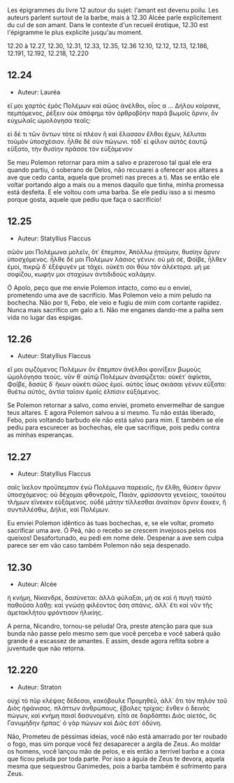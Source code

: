 Les épigrammes du livre 12 autour du sujet: l'amant est devenu poilu. 
Les auteurs parlent surtout de la barbe, mais à 12.30 Alcée parle explicitement du cul de son amant. 
Dans le contexte d'un recueil érotique, 12.30 est l'épigramme le plus explicite jusqu'au moment.

12.20 à 12.27, 12.30, 12.31, 12.33, 12.35, 12.36
12.10, 12.12, 12.13, 12.186, 12.191, 12.192, 12.218, 12.220

## 12.24
- Auteur: Lauréa

εἴ μοι χαρτὸς ἐμὸς Πολέμων καὶ σῶος ἀνέλθοι,
οἷος α ... Δήλου κοίρανε, πεμπόμενος,
ῥέξειν οὐκ ἀπόφημι τὸν ὀρθροβόην παρὰ βωμοῖς
ὄρνιν, ὃν εὐχωλαῖς ὡμολόγησα τεαῖς:

εἰ δέ τι τῶν ὄντων τότε οἱ πλέον ἢ καὶ ἔλασσον
ἔλθοι ἔχων, λέλυται τοὐμὸν ὑποσχέσιον.
ἦλθε δὲ σὺν πώγωνι. τόδ᾽ εἰ φίλον αὐτὸς ἑαυτῷ
εὔξατο, τὴν θυσίην πρᾶσσε τὸν εὐξάμενον

Se meu Polemon retornar para mim a salvo e prazeroso tal qual ele era quando partiu, ó soberano de Delos,
não recusarei a oferecer aos altares a ave que cedo canta, aquela que prometi nas preces a ti.
Mas se então ele voltar portando algo a mais ou a menos daquilo que tinha, minha promessa está desfeita.
E ele voltou com uma barba. Se ele pediu isso a si mesmo porque gosta, aquele que pediu que faça o sacrifício!

## 12.25 
- Auteur: Statyllius Flaccus

σῶόν μοι Πολέμωνα μολεῖν, ὅτ᾽ ἔπεμπον, Ἀπόλλω
ᾐτούμην, θυσίην ὄρνιν ὑποσχόμενος.
ἦλθε δέ μοι Πολέμων λάσιος γένυν. οὐ μὰ σέ, Φοῖβε,
ἦλθεν ἐμοί, πικρῷ δ᾽ ἐξέφυγέν με τάχει.
οὐκέτι σοι θύω τὸν ἀλέκτορα. μή με σοφίζου,
κωφήν μοι σταχύων ἀντιδιδοὺς καλάμην.

Ó Apolo, peço que me envie Polemon intacto, como eu o enviei, prometendo uma ave de sacrifício.
Mas Polemon veio a mim peludo na bochecha. Não por ti, Febo, ele veio e fugiu de mim com cortante rapidez.
Nunca mais sacrifico um galo a ti. Não me enganes dando-me a palha sem vida no lugar das espigas.

## 12.26
- Auteur: Statyllius Flaccus

εἴ μοι σῳζόμενος Πολέμων ὃν ἔπεμπον ἀνέλθοι
φοινίξειν βωμοὺς ὡμολόγησα τεούς.
νῦν θ᾽ αὑτῷ Πολέμων ἀνασῴζεται: οὐκέτ᾽ ἀφῖκται,
Φοῖβε, δασὺς δ᾽ ἥκων οὐκέτι σῶος ἐμοί.
αὐτὸς ἴσως σκιάσαι γένυν εὔξατο: θυέτω αὐτὸς,
ἀντία ταῖσιν ἐμαῖς ἐλπίσιν εὐξάμενος.

Se Polemon retornar a salvo, como enviei, prometo envermelhar de sangue teus altares.
E agora Polemon salvou a si mesmo. Tu não estás liberado, Febo, pois voltando barbudo ele não está salvo para mim.
E também se ele pediu para escurecer as bochechas, ele que sacrifique, pois pediu contra as minhas esperanças.

## 12.27 
- Auteur: Statyllius Flaccus

σαῖς ἴκελον προὔπεμπον ἐγὼ Πολέμωνα παρειαῖς,
ἢν ἔλθῃ, θύσειν ὄρνιν ὑποσχόμενος:
οὐ δέχομαι φθονεροῖς, Παιάν, φρίσσοντα γενείοις,
τοιούτου τλήμων εἵνεκεν εὐξάμενος.
οὐδὲ μάτην τίλλεσθαι ἀναίτιον ὄρνιν ἔοικεν,
ἢ συντιλλέσθω, Δήλιε, καὶ Πολέμων.

Eu enviei Polemon idêntico às tuas bochechas, e, se ele voltar, prometo sacrificar uma ave.
Ó Peã, não o recebo se crescem invejosos pelos nos queixos! Desafortunado, eu pedi em nome dele.
Despenar a ave sem culpa parece ser em vão caso também Polemon não seja despenado.

## 12.30
- Auteur: Alcée

ἡ κνήμη, Νίκανδρε, δασύνεται: ἀλλὰ φύλαξαι,
μή σε καὶ ἡ πυγὴ ταὐτὸ παθοῦσα λάθῃ:
καὶ γνώσῃ φιλέοντος ὅση σπάνις. ἀλλ᾽ ἔτι καὶ νῦν
τῆς ἀμετακλήτου φρόντισον ἡλικίης.

A perna, Nicandro, tornou-se peluda! Ora, preste atenção
para que sua bunda não passe pelo mesmo sem que você perceba
e você saberá quão grande é a escassez de amantes.
E assim, desde agora reflita sobre a juventude que não retorna.

## 12.220
- Auteur: Straton

οὐχὶ τὸ πῦρ κλέψας δέδεσαι, κακόβουλε Προμηθεῦ,
ἀλλ᾽ ὅτι τὸν πηλὸν τοῦ Διὸς ἠφάνισας.
πλάττων ἀνθρώπους, ἔβαλες τρίχας: ἔνθεν ὁ δεινὸς
πώγων, καὶ κνήμη παισὶ δασυνομένη.
εἶτά σε δαρδάπτει Διὸς αἰετός, ὃς Γανυμήδην
ἥρπας᾽ ὁ γὰρ πώγων καὶ Διὸς ἐστ᾽ ὀδύνη.

Não, Prometeu de péssimas ideias, você não está amarrado por ter roubado o fogo,
mas sim porque você fez desaparecer a argila de Zeus.
Ao moldar os homens, você lançou mão de pelos, e eis então a terrível barba
e a coxa que ficou peluda por toda parte.
Por isso a águia de Zeus te devora, aquela mesma que sequestrou Ganimedes,
pois a barba também é sofrimento para Zeus.
